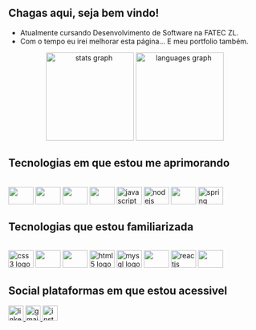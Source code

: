 


## Chagas aqui, seja bem vindo!
- Atualmente cursando Desenvolvimento de Software na FATEC ZL.
- Com o tempo eu irei melhorar esta página... E meu portfolio também.

<div align="center">
  <img src="https://github-readme-stats-sigma-five.vercel.app/api?hide_title=false&hide_rank=false&show_icons=true&include_all_commits=true&count_private=true&disable_animations=false&theme=tokyonight&locale=en&hide_border=false&username=beatriz-chagas" height="175" alt="stats graph"  />
  <img src="https://github-readme-stats-sigma-five.vercel.app/api/top-langs?locale=en&hide_title=false&layout=compact&card_width=320&langs_count=10&theme=tokyonight&hide_border=false&username=beatriz-chagas" height="175" alt="languages graph"  />
</div> 

## Tecnologias em que estou me aprimorando

<div style="display inline_block"><br/>

<img src="https://cdn.jsdelivr.net/gh/devicons/devicon/icons/photoshop/photoshop-plain.svg" height="35" width="50" /> 
<img src="https://cdn.jsdelivr.net/gh/devicons/devicon/icons/androidstudio/androidstudio-plain.svg" height="35" width="50" />  
<img src="https://cdn.jsdelivr.net/gh/devicons/devicon/icons/arduino/arduino-plain.svg" height="35" width="50" />  
 <img src="https://cdn.jsdelivr.net/gh/devicons/devicon/icons/cplusplus/cplusplus-plain.svg" height="35" width="50" /      
  <img src="https://cdn.jsdelivr.net/gh/devicons/devicon/icons/java/java-original.svg" height="35" width="50" />
  <img src="https://cdn.jsdelivr.net/gh/devicons/devicon/icons/javascript/javascript-plain.svg" height="35" width="50" alt="javascript logo"/>
  <img src="https://cdn.jsdelivr.net/gh/devicons/devicon/icons/nodejs/nodejs-plain.svg" height="35" width="50" alt="nodejs logo"/>
 <img src="https://cdn.jsdelivr.net/gh/devicons/devicon/icons/python/python-plain.svg" height="35" width="50" /> 
  <img src="https://cdn.jsdelivr.net/gh/devicons/devicon/icons/spring/spring-original-wordmark.svg" height="35" width="50" alt="spring logo"/>
  
</div>


## Tecnologias que estou familiarizada
<div style="display inline_block"><br/>
  <img src="https://cdn.jsdelivr.net/gh/devicons/devicon/icons/css3/css3-plain.svg" height="35" width="50" alt="css3 logo"/>
  <img src="https://cdn.jsdelivr.net/gh/devicons/devicon/icons/gimp/gimp-plain.svg" height="35" width="50" /> 
 <img src="https://cdn.jsdelivr.net/gh/devicons/devicon/icons/github/github-original.svg" height="35" width="50" /> 
  <img src="https://cdn.jsdelivr.net/gh/devicons/devicon/icons/html5/html5-plain.svg" height="35" width="50" alt="html5 logo"/>

  <img src="https://cdn.jsdelivr.net/gh/devicons/devicon/icons/mysql/mysql-original.svg" height="35" width="50" alt="mysql logo" />
<img src="https://cdn.jsdelivr.net/gh/devicons/devicon/icons/mongodb/mongodb-plain.svg" height="35" width="50" /> 
  <img src="https://cdn.jsdelivr.net/gh/devicons/devicon/icons/react/react-original.svg" height="35" width="50" alt="reactjs logo"/>
 <img src="https://cdn.jsdelivr.net/gh/devicons/devicon/icons/vscode/vscode-plain.svg" height="35" width="50" /> 
</div>

## Social plataformas em que estou acessivel
<div>
<a href="https://www.linkedin.com/in/beatriz-chagas-46b638231/">
  <img src="https://img.shields.io/static/v1?message=LinkedIn&logo=linkedin&label=&color=0077B5&logoColor=white&labelColor=&style=for-the-badge" height="30" alt="linkedin badge"/>
</a>
<a href="mailto:bchagas000@gmail.com">
  <img src="https://img.shields.io/static/v1?message=Gmail&logo=gmail&label=&color=D14836&logoColor=white&labelColor=&style=for-the-badge" height="30" alt="gmail badge"/>
</a>
<a href="https://www.instagram.com/bchagaz/">
  <img src="https://img.shields.io/static/v1?message=Instagram&logo=instagram&label=&color=DD2A7B&logoColor=white&labelColor=&style=for-the-badge" height="30" alt="instagram badge"/>
</a>
</div>
